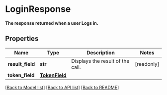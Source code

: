 # LoginResponse

#### The response returned when a user Logs in.

## Properties
Name | Type | Description | Notes
------------ | ------------- | ------------- | -------------
**result_field** | **str** | Displays the result of the call. | [readonly] 
**token_field** | [**TokenField**](TokenField.md) |  | 

[[Back to Model list]](../README.md#documentation-for-models) [[Back to API list]](../README.md#documentation-for-api-endpoints) [[Back to README]](../README.md)


